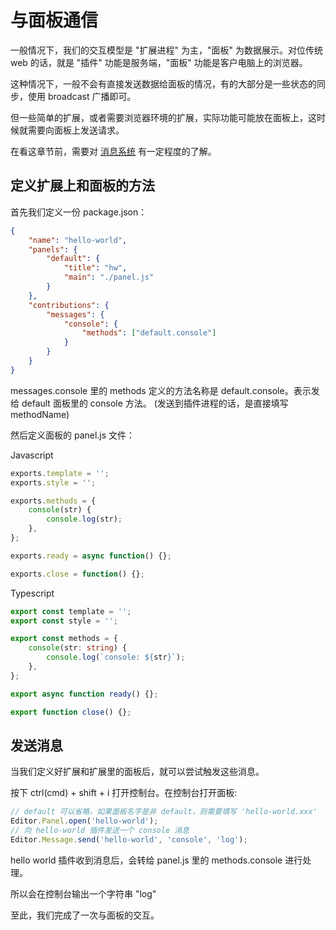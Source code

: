 # 与面板通信

一般情况下，我们的交互模型是 "扩展进程" 为主，"面板" 为数据展示。对位传统 web 的话，就是 "插件" 功能是服务端，"面板" 功能是客户电脑上的浏览器。

这种情况下，一般不会有直接发送数据给面板的情况，有的大部分是一些状态的同步，使用 broadcast 广播即可。

但一些简单的扩展，或者需要浏览器环境的扩展，实际功能可能放在面板上，这时候就需要向面板上发送请求。

在看这章节前，需要对 [消息系统](./messages.md) 有一定程度的了解。

## 定义扩展上和面板的方法

首先我们定义一份 package.json：

```json
{
    "name": "hello-world",
    "panels": {
        "default": {
            "title": "hw",
            "main": "./panel.js"
        }
    },
    "contributions": {
        "messages": {
            "console": {
                "methods": ["default.console"]
            }
        }
    }
}
```

messages.console 里的 methods 定义的方法名称是 default.console。表示发给 default 面板里的 console 方法。
(发送到插件进程的话，是直接填写 methodName)

然后定义面板的 panel.js 文件：

Javascript

```javascript
exports.template = '';
exports.style = '';

exports.methods = {
    console(str) {
        console.log(str);
    },
};

exports.ready = async function() {};

exports.close = function() {};
```

Typescript

```typescript
export const template = '';
export const style = '';

export const methods = {
    console(str: string) {
        console.log(`console: ${str}`);
    },
};

export async function ready() {};

export function close() {};
```

## 发送消息

当我们定义好扩展和扩展里的面板后，就可以尝试触发这些消息。

按下 ctrl(cmd) + shift + i 打开控制台。在控制台打开面板:

 ```javascript
 // default 可以省略，如果面板名字是非 default，则需要填写 'hello-world.xxx'
 Editor.Panel.open('hello-world');
 // 向 hello-world 插件发送一个 console 消息
 Editor.Message.send('hello-world', 'console', 'log');
 ```

hello world 插件收到消息后，会转给 panel.js 里的 methods.console 进行处理。

所以会在控制台输出一个字符串 "log"

至此，我们完成了一次与面板的交互。
